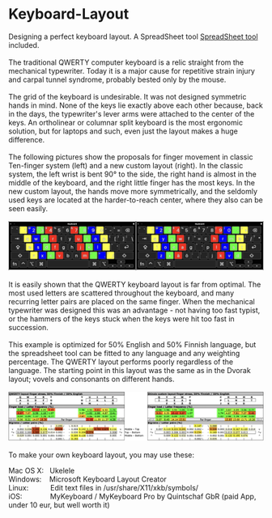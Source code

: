 # Keyboard-Layout
Designing a perfect keyboard layout. A SpreadSheet tool [SpreadSheet tool](/Keymap_finger_load_public.ods) included. <br>
<br>
The traditional QWERTY computer keyboard is a relic straight from the mechanical typewriter. Today it is a major cause for repetitive strain injury and carpal tunnel syndrome, probably bested only by the mouse. <br>
<br>
The grid of the keyboard is undesirable. It was not designed symmetric hands in mind. None of the keys lie exactly above each other because, back in the days, the typewriter's lever arms were attached to the center of the keys. An ortholinear or columnar split keyboard is the most ergonomic solution, but for laptops and such, even just the layout makes a huge difference. <br>
<br>
The following pictures show the proposals for finger movement in classic Ten-finger system (left) and a new custom layout (right). In the classic system, the left wrist is bent 90° to the side, the right hand is almost in the middle of the keyboard, and the right little finger has the most keys. In the new custom layout, the hands move more symmetrically, and the seldomly used keys are located at the harder-to-reach center, where they also can be seen easily. <br>
<br>
![Example](./Finger_positioning.png) <br>
<br>
It is easily shown that the QWERTY keyboard layout is far from optimal. The most used letters are scattered throughout the keyboard, and many recurring letter pairs are placed on the same finger. When the mechanical typewriter was designed this was an advantage - not having too fast typist, or the hammers of the keys stuck when the keys were hit too fast in succession. <br>
<br>
This example is optimized for 50% English and 50% Finnish language, but the spreadsheet tool can be fitted to any language and any weighting percentage. The QWERTY layout performs poorly regardless of the language. The starting point in this layout was the same as in the Dvorak layout; vovels and consonants on different hands. <br>
<br>
![Example](./Finger_stress_example.png) <br>
<br>
To make your own keyboard layout, you may use these: <br>

Mac OS X: &nbsp; 
          Ukelele <br>
Windows:  &nbsp;&nbsp;
          Microsoft Keyboard Layout Creator <br>
Linux:    &nbsp;&nbsp;&nbsp;&nbsp;&nbsp;&nbsp;&nbsp;&nbsp;&nbsp;
          Edit text files in /usr/share/X11/xkb/symbols/ <br>
iOS:      &nbsp;&nbsp;&nbsp;&nbsp;&nbsp;&nbsp;&nbsp;&nbsp;&nbsp;&nbsp;&nbsp;&nbsp;
          MyKeyboard / MyKeyboard Pro by Quintschaf GbR (paid App, under 10 eur, but well worth it) <br>

